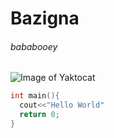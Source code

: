 # Bazigna
###### bababooey

![Image of Yaktocat](https://octodex.github.com/images/yaktocat.png)


```cpp
int main(){
  cout<<"Hello World"
  return 0;
}
```
